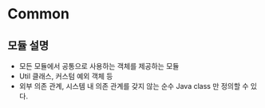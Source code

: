 # Common

## 모듈 설명

- 모든 모듈에서 공통으로 사용하는 객체를 제공하는 모듈
- Util 클래스, 커스텀 예외 객체 등
- 외부 의존 관계, 시스템 내 의존 관계를 갖지 않는 순수 Java class 만 정의할 수 있다.